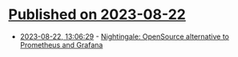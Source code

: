 # [Published on 2023-08-22](index.md)

* [2023-08-22, 13:06:29](https://lobste.rs/s/qdk3ra/nightingale_opensource_alternative) - [Nightingale: OpenSource alternative to Prometheus and Grafana](https://github.com/ccfos/nightingale)
